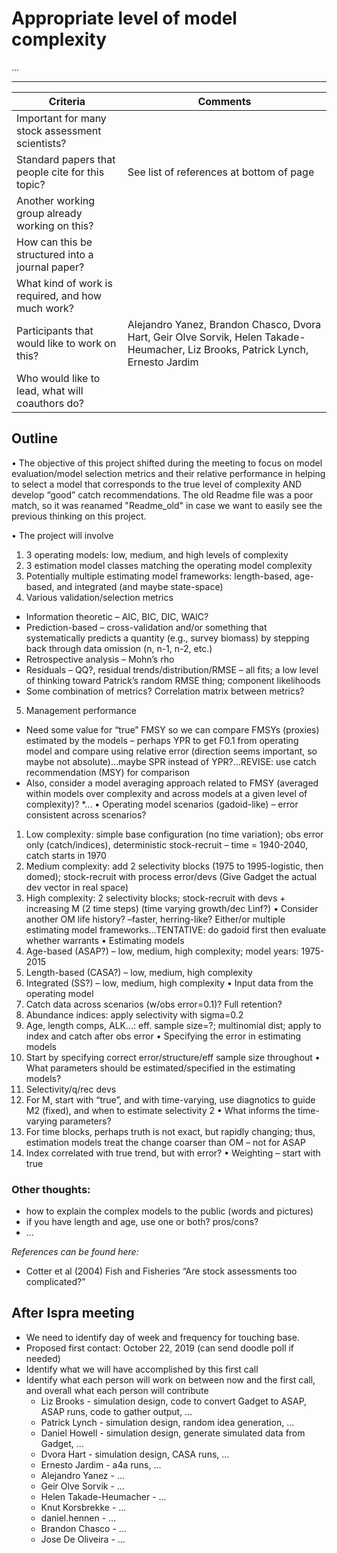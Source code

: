 # Appropriate level of model complexity

...

***

Criteria | Comments
-------- | --------
Important for many stock assessment scientists?   |
Standard papers that people cite for this topic?  | See list of references at bottom of page
Another working group already working on this?    |
How can this be structured into a journal paper?  |
What kind of work is required, and how much work? |
Participants that would like to work on this?     | Alejandro Yanez, Brandon Chasco, Dvora Hart, Geir Olve Sorvik, Helen Takade-Heumacher, Liz Brooks, Patrick Lynch, Ernesto Jardim
Who would like to lead, what will coauthors do?   |

## Outline
•	The objective of this project shifted during the meeting to focus on model evaluation/model selection metrics and their relative performance in helping to select a model that corresponds to the true level of complexity AND develop “good” catch recommendations.  The old Readme file was a poor match, so it was reanamed "Readme_old" in case we want to easily see the previous thinking on this project.

•	The project will involve
1.	3 operating models: low, medium, and high levels of complexity
2.	3 estimation model classes matching the operating model complexity
3.	Potentially multiple estimating model frameworks: length-based, age-based, and integrated (and maybe state-space)
4.	Various validation/selection metrics
 * Information theoretic – AIC, BIC, DIC, WAIC?
 * Prediction-based – cross-validation and/or something that systematically predicts a quantity (e.g., survey biomass) by stepping back through data omission (n, n-1, n-2, etc.)
 *	Retrospective analysis – Mohn’s rho
 *	Residuals – QQ?, residual trends/distribution/RMSE – all fits; a low level of thinking toward Patrick’s random RMSE thing; component likelihoods 
 *	Some combination of metrics? Correlation matrix between metrics?
5.	Management performance
 *	Need some value for “true” FMSY so we can compare FMSYs (proxies) estimated by the models – perhaps YPR to get F0.1 from operating model and compare using relative error (direction seems important, so maybe not absolute)…maybe SPR instead of YPR?...REVISE: use catch recommendation (MSY) for comparison
 *	Also, consider a model averaging approach related to FMSY (averaged within models over complexity and across models at a given level of complexity)?
 *...
•	Operating model scenarios (gadoid-like) – error consistent across scenarios?
1.	Low complexity: simple base configuration (no time variation); obs error only (catch/indices), deterministic stock-recruit – time = 1940-2040, catch starts in 1970
2.	Medium complexity: add 2 selectivity blocks (1975 to 1995-logistic, then domed); stock-recruit with process error/devs (Give Gadget the actual dev vector in real space)
3.	High complexity: 2 selectivity blocks; stock-recruit with devs + increasing M (2 time steps) (time varying growth/dec Linf?)
•	Consider another OM life history? –faster, herring-like? Either/or multiple estimating model frameworks…TENTATIVE: do gadoid first then evaluate whether warrants
•	Estimating models
1.	Age-based (ASAP?) – low, medium, high complexity; model years: 1975-2015
2.	Length-based (CASA?) – low, medium, high complexity
3.	Integrated (SS?) – low, medium, high complexity
•	Input data from the operating model 
1.	Catch data across scenarios (w/obs error=0.1)? Full retention?
2.	Abundance indices: apply selectivity with sigma=0.2
3.	Age, length comps, ALK…: eff. sample size=?; multinomial dist; apply to index and catch after obs error
•	Specifying the error in estimating models
1.	Start by specifying correct error/structure/eff sample size throughout
•	What parameters should be estimated/specified in the estimating models?
1.	Selectivity/q/rec devs
2.	For M, start with “true”, and with time-varying, use diagnotics to guide M2 (fixed), and when to estimate selectivity 2 
•	What informs the time-varying parameters?
1.	For time blocks, perhaps truth is not exact, but rapidly changing; thus, estimation models treat the change coarser than OM – not for ASAP
2.	Index correlated with true trend, but with error?
•	Weighting – start with true





### Other thoughts:
- how to explain the complex models to the public (words and pictures)
- if you have length and age, use one or both? pros/cons?
- ...



*References can be found here:*
* Cotter et al (2004) Fish and Fisheries “Are stock assessments too complicated?” 

## After Ispra meeting

* We need to identify day of week and frequency for touching base. 
* Proposed first contact: October 22, 2019 (can send doodle poll if needed)
* Identify what we will have accomplished by this first call
* Identify what each person will work on between now and the first call, and overall what each person will contribute
  * Liz Brooks - simulation design, code to convert Gadget to ASAP, ASAP runs, code to gather output, ...  
  * Patrick Lynch - simulation design, random idea generation, ...
  * Daniel Howell - simulation design, generate simulated data from Gadget, ...
  * Dvora Hart - simulation design, CASA runs, ...
  * Ernesto Jardim - a4a runs, ...
  * Alejandro Yanez - ...
  * Geir Olve Sorvik - ...
  * Helen Takade-Heumacher - ...
  * Knut Korsbrekke - ... 
  * daniel.hennen - ...
  * Brandon Chasco - ...
  * Jose De Oliveira - ...
 


